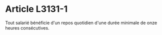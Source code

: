 # Article L3131-1

Tout salarié bénéficie d'un repos quotidien d'une durée minimale de onze heures consécutives.